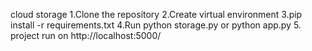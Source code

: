 cloud storage
1.Clone the repository
2.Create virtual environment
3.pip install -r requirements.txt
4.Run python storage.py or python app.py
5. project run on http://localhost:5000/